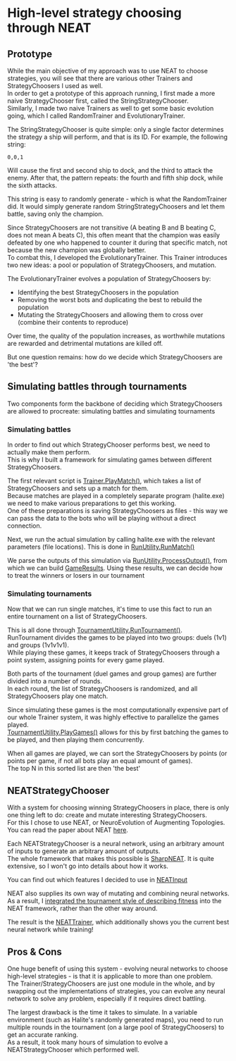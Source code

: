 # High-level strategy choosing through NEAT

## Prototype

While the main objective of my approach was to use NEAT to choose strategies, you will see that there are various other Trainers and StrategyChoosers I used as well.  
In order to get a prototype of this approach running, I first made a more naive StrategyChooser first, called the StringStrategyChooser.  
Similarly, I made two naive Trainers as well to get some basic evolution going, which I called RandomTrainer and EvolutionaryTrainer.

The StringStrategyChooser is quite simple: only a single factor determines the strategy a ship will perform, and that is its ID. For example, the following string:
```
0,0,1
```
Will cause the first and second ship to dock, and the third to attack the enemy. After that, the pattern repeats: the fourth and fifth ship dock, while the sixth attacks.

This string is easy to randomly generate - which is what the RandomTrainer did. It would simply generate random StringStrategyChoosers and let them battle, saving only the champion.

Since StrategyChoosers are not transitive (A beating B and B beating C, does not mean A beats C), this often meant that the champion was easily defeated by one who happened to counter it during that specific match, not because the new champion was globally better.  
To combat this, I developed the EvolutionaryTrainer. This Trainer introduces two new ideas: a pool or population of StrategyChoosers, and mutation.

The EvolutionaryTrainer evolves a population of StrategyChoosers by:
* Identifying the best StrategyChoosers in the population
* Removing the worst bots and duplicating the best to rebuild the population
* Mutating the StrategyChoosers and allowing them to cross over (combine their contents to reproduce)

Over time, the quality of the population increases, as worthwhile mutations are rewarded and detrimental mutations are killed off.

But one question remains: how do we decide which StrategyChoosers are 'the best'?

## Simulating battles through tournaments

Two components form the backbone of deciding which StrategyChoosers are allowed to procreate: simulating battles and simulating tournaments

### Simulating battles

In order to find out which StrategyChooser performs best, we need to actually make them perform.  
This is why I built a framework for simulating games between different StrategyChoosers.

The first relevant script is [Trainer.PlayMatch()](https://github.com/Lunariz/Halite2/blob/master/Trainer/Trainer.cs#L42), which takes a list of StrategyChoosers and sets up a match for them.  
Because matches are played in a completely separate program (halite.exe) we need to make various preparations to get this working.  
One of these preparations is saving StrategyChoosers as files - this way we can pass the data to the bots who will be playing without a direct connection.

Next, we run the actual simulation by calling halite.exe with the relevant parameters (file locations). This is done in [RunUtility.RunMatch()](https://github.com/Lunariz/Halite2/blob/master/Trainer/RunUtility.cs#L62)

We parse the outputs of this simulation via [RunUtility.ProcessOutput()](https://github.com/Lunariz/Halite2/blob/master/Trainer/RunUtility.cs#L132), from which we can build [GameResults](https://github.com/Lunariz/Halite2/blob/master/Trainer/RunUtility.cs#L195). Using these results, we can decide how to treat the winners or losers in our tournament

### Simulating tournaments

Now that we can run single matches, it's time to use this fact to run an entire tournament on a list of StrategyChoosers.

This is all done through [TournamentUtility.RunTournament()](https://github.com/Lunariz/Halite2/blob/master/Trainer/TournamentUtility.cs#L36).  
RunTournament divides the games to be played into two groups: duels (1v1) and groups (1v1v1v1).  
While playing these games, it keeps track of StrategyChoosers through a point system, assigning points for every game played.

Both parts of the tournament (duel games and group games) are further divided into a number of rounds.  
In each round, the list of StrategyChoosers is randomized, and all StrategyChoosers play one match.

Since simulating these games is the most computationally expensive part of our whole Trainer system, it was highly effective to parallelize the games played.  
[TournamentUtility.PlayGames()](https://github.com/Lunariz/Halite2/blob/master/Trainer/TournamentUtility.cs#L57) allows for this by first batching the games to be played, and then playing them concurrently.

When all games are played, we can sort the StrategyChoosers by points (or points per game, if not all bots play an equal amount of games).  
The top N in this sorted list are then 'the best'

## NEATStrategyChooser

With a system for choosing winning StrategyChoosers in place, there is only one thing left to do: create and mutate interesting StrategyChoosers.  
For this I chose to use NEAT, or NeuroEvolution of Augmenting Topologies. You can read the paper about NEAT [here](https://pdfs.semanticscholar.org/10fb/6715f0cdbf1f0c3c5574d022b132e1e99cca.pdf).

Each NEATStrategyChooser is a neural network, using an arbitrary amount of inputs to generate an arbitrary amount of outputs.  
The whole framework that makes this possible is [SharpNEAT](http://sharpneat.sourceforge.net/). It is quite extensive, so I won't go into details about how it works.

You can find out which features I decided to use in [NEATInput](https://github.com/Lunariz/Halite2/blob/master/Trainer/StrategyChoosers/NEATInput.cs)

NEAT also supplies its own way of mutating and combining neural networks.  
As a result, I [integrated the tournament style of describing fitness](https://github.com/Lunariz/Halite2/blob/master/Trainer/NEATTrainer.cs#L211) into the NEAT framework, rather than the other way around.

The result is the [NEATTrainer](https://github.com/Lunariz/Halite2/blob/master/Trainer/NEATTrainer.cs), which additionally shows you the current best neural network while training!

## Pros & Cons

One huge benefit of using this system - evolving neural networks to choose high-level strategies - is that it is applicable to more than one problem.  
The Trainer/StrategyChoosers are just one module in the whole, and by swapping out the implementations of strategies, you can evolve any neural network to solve any problem, especially if it requires direct battling.

The largest drawback is the time it takes to simulate. In a variable environment (such as Halite's randomly generated maps), you need to run multiple rounds in the tournament (on a large pool of StrategyChoosers) to get an accurate ranking.  
As a result, it took many hours of simulation to evolve a NEATStrategyChooser which performed well.